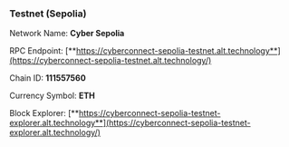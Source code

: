 ### **Testnet (Sepolia)**

Network Name: **Cyber Sepolia**

RPC Endpoint: [**https://cyberconnect-sepolia-testnet.alt.technology**](https://cyberconnect-sepolia-testnet.alt.technology/)

Chain ID: **111557560**

Currency Symbol: **ETH**

Block Explorer: [**https://cyberconnect-sepolia-testnet-explorer.alt.technology**](https://cyberconnect-sepolia-testnet-explorer.alt.technology/)